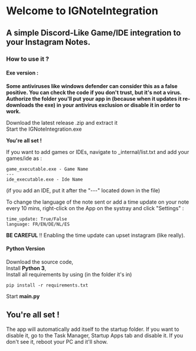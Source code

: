 # Welcome to IGNoteIntegration
## A simple Discord-Like Game/IDE integration to your Instagram Notes.

### How to use it ?
#### Exe version :

**Some antiviruses like windows defender can consider this as a false positive. You can check the code if you don't 
trust, but it's not a virus. Authorize the folder you'll put your app in (because when it updates it re-downloads the exe) in 
your antivirus exclusion or disable it in order to work.**  
  
Download the latest release .zip and extract it  
Start the IGNoteIntegration.exe  
  
**You're all set !**  
  
If you want to add games or IDEs, navigate to _internal/list.txt and add your games/ide as :
```
game_executable.exe - Game Name
---
ide_executable.exe - Ide Name
```
(if you add an IDE, put it after the "---" located down in the file)
  
To change the language of the note sent or add a time update on your note every 10 mins, right-click on the App on the systray and click "Settings" :
```
time_update: True/False
language: FR/EN/DE/NL/ES
```
**BE CAREFUL** !! Enabling the time update can upset instagram (like really).
  
#### Python Version  
 
Download the source code,  
Install **Python 3**,  
Install all requirements by using (in the folder it's in)
```
pip install -r requirements.txt
```  
Start **main.py**
  
## You're all set !  
The app will automatically add itself to the startup folder. If you want to disable it, go to the Task Manager, Startup 
Apps tab and disable it. If you don't see it, reboot your PC and it'll show.